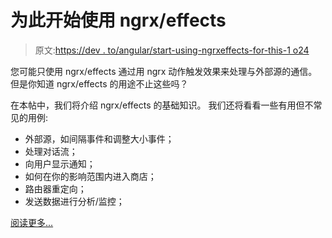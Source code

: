 # 为此开始使用 ngrx/effects

> 原文:[https://dev . to/angular/start-using-ngrxeffects-for-this-1 o24](https://dev.to/angular/start-using-ngrxeffects-for-this-1o24)

您可能只使用 ngrx/effects 通过用 ngrx 动作触发效果来处理与外部源的通信。但是你知道 ngrx/effects 的用途不止这些吗？

在本帖中，我们将介绍 ngrx/effects 的基础知识。
我们还将看看一些有用但不常见的用例:

*   外部源，如间隔事件和调整大小事件；
*   处理对话流；
*   向用户显示通知；
*   如何在你的影响范围内进入商店；
*   路由器重定向；
*   发送数据进行分析/监控；

[阅读更多...](https://blog.angularindepth.com/start-using-ngrx-effects-for-this-e0b2bd9da165)